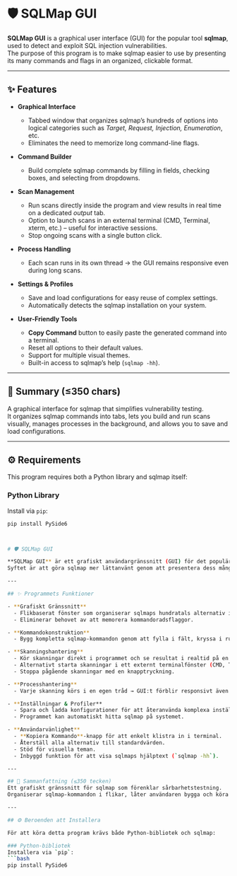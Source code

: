 # 🛡️ SQLMap GUI

**SQLMap GUI** is a graphical user interface (GUI) for the popular tool **sqlmap**, used to detect and exploit SQL injection vulnerabilities.  
The purpose of this program is to make sqlmap easier to use by presenting its many commands and flags in an organized, clickable format.

---

## ✨ Features

- **Graphical Interface**  
  - Tabbed window that organizes sqlmap’s hundreds of options into logical categories such as *Target, Request, Injection, Enumeration*, etc.  
  - Eliminates the need to memorize long command-line flags.  

- **Command Builder**  
  - Build complete sqlmap commands by filling in fields, checking boxes, and selecting from dropdowns.  

- **Scan Management**  
  - Run scans directly inside the program and view results in real time on a dedicated *output* tab.  
  - Option to launch scans in an external terminal (CMD, Terminal, xterm, etc.) – useful for interactive sessions.  
  - Stop ongoing scans with a single button click.  

- **Process Handling**  
  - Each scan runs in its own thread → the GUI remains responsive even during long scans.  

- **Settings & Profiles**  
  - Save and load configurations for easy reuse of complex settings.  
  - Automatically detects the sqlmap installation on your system.  

- **User-Friendly Tools**  
  - **Copy Command** button to easily paste the generated command into a terminal.  
  - Reset all options to their default values.  
  - Support for multiple visual themes.  
  - Built-in access to sqlmap’s help (`sqlmap -hh`).  

---

## 📌 Summary (≤350 chars)
A graphical interface for sqlmap that simplifies vulnerability testing.  
It organizes sqlmap commands into tabs, lets you build and run scans visually, manages processes in the background, and allows you to save and load configurations.  

---

## ⚙️ Requirements

This program requires both a Python library and sqlmap itself:  

### Python Library
Install via `pip`:  
```bash
pip install PySide6



# 🛡️ SQLMap GUI

**SQLMap GUI** är ett grafiskt användargränssnitt (GUI) för det populära verktyget **sqlmap**, som används för att upptäcka och utnyttja SQL-injektionssårbarheter.  
Syftet är att göra sqlmap mer lättanvänt genom att presentera dess många kommandon och flaggor i ett organiserat och klickbart format.

---

## ✨ Programmets Funktioner

- **Grafiskt Gränssnitt**  
  - Flikbaserat fönster som organiserar sqlmaps hundratals alternativ i kategorier: *Target, Request, Injection, Enumeration* m.fl.  
  - Eliminerar behovet av att memorera kommandoradsflaggor.  

- **Kommandokonstruktion**  
  - Bygg kompletta sqlmap-kommandon genom att fylla i fält, kryssa i rutor och välja från listor.  

- **Skanningshantering**  
  - Kör skanningar direkt i programmet och se resultat i realtid på en separat *output*-flik.  
  - Alternativt starta skanningar i ett externt terminalfönster (CMD, Terminal, xterm etc.) – praktiskt för interaktiva sessioner.  
  - Stoppa pågående skanningar med en knapptryckning.  

- **Processhantering**  
  - Varje skanning körs i en egen tråd → GUI:t förblir responsivt även under långa analyser.  

- **Inställningar & Profiler**  
  - Spara och ladda konfigurationer för att återanvända komplexa inställningar.  
  - Programmet kan automatiskt hitta sqlmap på systemet.  

- **Användarvänlighet**  
  - **Kopiera Kommando**-knapp för att enkelt klistra in i terminal.  
  - Återställ alla alternativ till standardvärden.  
  - Stöd för visuella teman.  
  - Inbyggd funktion för att visa sqlmaps hjälptext (`sqlmap -hh`).  

---

## 📌 Sammanfattning (≤350 tecken)
Ett grafiskt gränssnitt för sqlmap som förenklar sårbarhetstestning.  
Organiserar sqlmap-kommandon i flikar, låter användaren bygga och köra skanningar visuellt, hanterar processer i bakgrunden och gör det enkelt att spara och ladda konfigurationer.  

---

## ⚙️ Beroenden att Installera

För att köra detta program krävs både Python-bibliotek och sqlmap:  

### Python-bibliotek
Installera via `pip`:  
```bash
pip install PySide6
